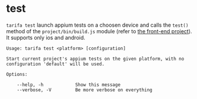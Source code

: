 # test

`tarifa test` launch appium tests on a choosen device and calls the `test()` method of the `project/bin/build.js` module (refer to [the front-end project](../project/index.md#the-www-project)). It supports only ios and android.

```
Usage: tarifa test <platform> [configuration]

Start current project's appium tests on the given platform, with no
configuration 'default' will be used.

Options:

    --help, -h            Show this message
    --verbose, -V         Be more verbose on everything
```
